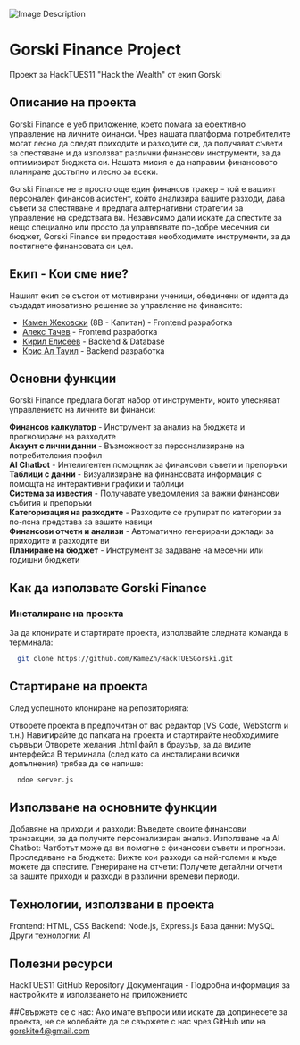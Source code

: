 ![Image Description](https://i.postimg.cc/WpX89NKC/gorsko-logo.png)

# Gorski Finance Project
Проект за HackTUES11 "Hack the Wealth" от екип Gorski

## Описание на проекта
Gorski Finance е уеб приложение, което помага за ефективно управление на личните финанси. Чрез нашата платформа потребителите могат лесно да следят приходите и разходите си, да получават съвети за спестяване и да използват различни финансови инструменти, за да оптимизират бюджета си. Нашата мисия е да направим финансовото планиране достъпно и лесно за всеки.

Gorski Finance не е просто още един финансов тракер – той е вашият персонален финансов асистент, който анализира вашите разходи, дава съвети за спестяване и предлага алтернативни стратегии за управление на средствата ви. Независимо дали искате да спестите за нещо специално или просто да управлявате по-добре месечния си бюджет, Gorski Finance ви предоставя необходимите инструменти, за да постигнете финансовата си цел.

## Екип - Кои сме ние?
Нашият екип се състои от мотивирани ученици, обединени от идеята да създадат иновативно решение за управление на финансите:

- [Камен Жековски](https://github.com/KameZh) (8В - Капитан) - Frontend разработка
- [Алекс Тачев](https://github.com/AleksTach) - Frontend разработка
- [Кирил Елисеев](https://github.com/Kircho-code) - Backend & Database
- [Крис Ал Тауил](https://github.com/Kiks07Bg) - Backend разработка

## Основни функции
Gorski Finance предлага богат набор от инструменти, които улесняват управлението на личните ви финанси:

**Финансов калкулатор** - Инструмент за анализ на бюджета и прогнозиране на разходите  
**Акаунт с лични данни** - Възможност за персонализиране на потребителския профил  
**AI Chatbot** - Интелигентен помощник за финансови съвети и препоръки  
**Таблици с данни** - Визуализиране на финансовата информация с помощта на интерактивни графики и таблици  
**Система за известия** - Получавате уведомления за важни финансови събития и препоръки  
**Категоризация на разходите** - Разходите се групират по категории за по-ясна представа за вашите навици  
**Финансови отчети и анализи** - Автоматично генерирани доклади за приходите и разходите ви  
**Планиране на бюджет** - Инструмент за задаване на месечни или годишни бюджети  

## Как да използвате Gorski Finance
### Инсталиране на проекта
За да клонирате и стартирате проекта, използвайте следната команда в терминала:
```bash
  git clone https://github.com/KameZh/HackTUESGorski.git
```
## Стартиране на проекта
След успешното клониране на репозиторията:

Отворете проекта в предпочитан от вас редактор (VS Code, WebStorm и т.н.)
Навигирайте до папката на проекта и стартирайте необходимите сървъри
Отворете желания .html файл в браузър, за да видите интерфейса
В терминала (след като са инсталирани всички допълнения) трябва да се напише:
```bash
  ndoe server.js
```

## Използване на основните функции
Добавяне на приходи и разходи: Въведете своите финансови транзакции, за да получите персонализиран анализ.
Използване на AI Chatbot: Чатботът може да ви помогне с финансови съвети и прогнози.
Проследяване на бюджета: Вижте кои разходи са най-големи и къде можете да спестите.
Генериране на отчети: Получете детайлни отчети за вашите приходи и разходи в различни времеви периоди.

## Технологии, използвани в проекта
Frontend: HTML, CSS
Backend: Node.js, Express.js
База данни: MySQL
Други технологии: AI

## Полезни ресурси
HackTUES11
GitHub Repository
Документация - Подробна информация за настройките и използването на приложението

##Свържете се с нас: Ако имате въпроси или искате да допринесете за проекта, не се колебайте да се свържете с нас чрез GitHub или на gorskite4@gmail.com

